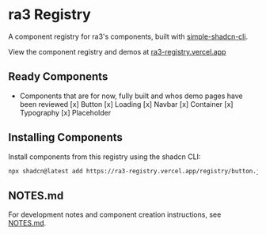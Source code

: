 # ra3 Registry

A component registry for ra3's components, built with [simple-shadcn-cli](https://github.com/Alwurts/simple-shadcn-cli).

View the component registry and demos at [ra3-registry.vercel.app](https://ra3-registry.vercel.app)

## Ready Components
- Components that are for now, fully built and whos demo pages have been reviewed
[x] Button
[x] Loading
[x] Navbar
[x] Container
[x] Typography
[x] Placeholder

## Installing Components

Install components from this registry using the shadcn CLI:

```bash
npx shadcn@latest add https://ra3-registry.vercel.app/registry/button.json
```

## NOTES.md
For development notes and component creation instructions, see [NOTES.md](./NOTES.md).